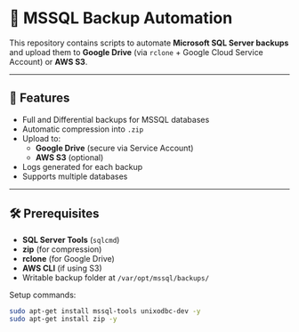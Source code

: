 # 📘 MSSQL Backup Automation

This repository contains scripts to automate **Microsoft SQL Server backups** and upload them to **Google Drive** (via `rclone` + Google Cloud Service Account) or **AWS S3**.

---

## 🚀 Features
- Full and Differential backups for MSSQL databases  
- Automatic compression into `.zip`  
- Upload to:
  - **Google Drive** (secure via Service Account)  
  - **AWS S3** (optional)  
- Logs generated for each backup  
- Supports multiple databases  

---

## 🛠️ Prerequisites
- **SQL Server Tools** (`sqlcmd`)  
- **zip** (for compression)  
- **rclone** (for Google Drive)  
- **AWS CLI** (if using S3)  
- Writable backup folder at `/var/opt/mssql/backups/`  

Setup commands:  
```bash
sudo apt-get install mssql-tools unixodbc-dev -y
sudo apt-get install zip -y
